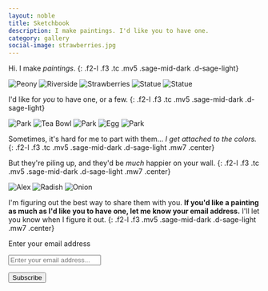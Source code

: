 ```yaml
---
layout: noble
title: Sketchbook
description: I make paintings. I'd like you to have one.
category: gallery
social-image: strawberries.jpg
---
```


Hi. I make _paintings_.
{: .f2-l .f3 .tc .mv5 .sage-mid-dark .d-sage-light}

<div class="tc">
  <img src="/img/flower-in-water.jpg" alt="Peony" class="ba b--white bw4 h5-l w-auto mr3 mb3 mt0" />
  <img src="/img/riverside.jpg" alt="Riverside" class="ba b--white bw4 h5-l w-auto mr3 mb3 mt0" />
  <img src="/img/strawberries.jpg" alt="Strawberries" class="ba b--white bw4 h5-l w-auto mr3 mb3 mt0" />
  <img src="/img/apples.jpg" alt="Statue" class="ba b--white bw4 h5-l w-auto mr3 mb3 mt0" />
  <img src="/img/statue-final.jpg" alt="Statue" class="ba b--white bw4 h5-l w-auto mr3 mb3 mt0" />
</div>

I'd like for _you_ to have one, or a few.
{: .f2-l .f3 .tc .mv5 .sage-mid-dark .d-sage-light}

<div class="tc">
  <img src="/img/park-2.jpg" alt="Park" class="ba b--white bw4 h5-l w-auto mr3 mb3 mt0" />
  <img src="/img/tea-bowl-2.jpg" alt="Tea Bowl" class="ba b--white bw4 h5-l w-auto mr3 mb3 mt0" />
  <img src="/img/park-3.jpg" alt="Park" class="ba b--white bw4 h5-l w-auto mr3 mb3 mt0" />
  <img src="/img/egg.jpg" alt="Egg" class="ba b--white bw4 h5-l w-auto mr3 mb3 mt0" />
  <img src="/img/park-4.jpg" alt="Park" class="ba b--white bw4 h5-l w-auto mr3 mb3 mt0" />
</div>

Sometimes, it's hard for me to part with them... _I get attached to the colors._
{: .f2-l .f3 .tc .mv5 .sage-mid-dark .d-sage-light .mw7 .center}

But they're piling up, and they'd be _much_ happier on your wall.
{: .f2-l .f3 .tc .mv5 .sage-mid-dark .d-sage-light .mw7 .center}

<div class="tc">
  <img src="/img/alex-2.jpg" alt="Alex" class="ba b--white bw4 h5-l w-auto mr3 mb3 mt0" />
  <img src="/img/radish.jpg" alt="Radish" class="ba b--white bw4 h5-l w-auto mr3 mb3 mt0" />
  <img src="/img/onion.jpg" alt="Onion" class="ba b--white bw4 h5-l w-auto mr3 mb3 mt0" />
</div>

I'm figuring out the best way to share them with you. **If you'd like a painting as much as I'd like you to have one, let me know your email address.** I'll let you know when I figure it out.
{: .f2-l .f3 .mv5 .sage-mid-dark .d-sage-light .mw7 .center}

<form class="mv5 mw7 center" action="https://tinyletter.com/kev_mcg" method="post" target="popupwindow" onsubmit="window.open('https://tinyletter.com/kev_mcg', 'popupwindow', 'scrollbars=yes,width=800,height=600');return true"><p><label class="sr-only" for="tlemail">Enter your email address</label></p><p><input type="text" class="w-100 plantin bn pa3 f3-l f4" placeholder="Enter your email address..."  name="email" id="tlemail" /></p><input type="hidden" value="1" name="embed"/><input class="br-pill ph4 pt2 pb1 pointer dim bg-sage bn f3-l f4 b sage-light" type="submit" value="Subscribe" /></form>
